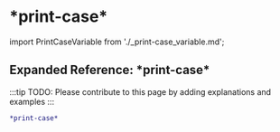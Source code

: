 # \*print-case\*

import PrintCaseVariable from './_print-case_variable.md';

<PrintCaseVariable />

## Expanded Reference: \*print-case\*

:::tip
TODO: Please contribute to this page by adding explanations and examples
:::

```lisp
*print-case*
```

